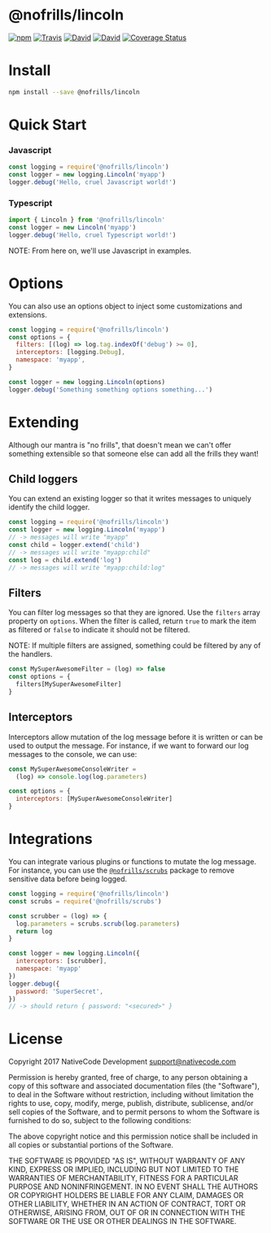 # @nofrills/lincoln

[![npm](https://img.shields.io/npm/v/@nofrills/lincoln.svg?style=flat-square)](https://www.npmjs.com/package/@nofrills/lincoln)
[![Travis](https://img.shields.io/travis/nativecode-dev/nofrills-lincoln.svg?style=flat-square&label=travis)](https://travis-ci.org/nativecode-dev/nofrills-lincoln)
[![David](https://img.shields.io/david/nativecode-dev/nofrills-lincoln.svg?style=flat-square&label=deps)](https://www.npmjs.com/package/@nofrills/lincoln)
[![David](https://img.shields.io/david/dev/nativecode-dev/nofrills-lincoln.svg?style=flat-square&label=devdeps)](https://www.npmjs.com/package/@nofrills/lincoln)
[![Coverage Status](https://coveralls.io/repos/nativecode-dev/nofrills-lincoln/badge.svg?branch=master)](https://coveralls.io/r/nativecode-dev/nofrills-lincoln?branch=master)

# Install

```bash
npm install --save @nofrills/lincoln
```

# Quick Start

### Javascript

```javascript
const logging = require('@nofrills/lincoln')
const logger = new logging.Lincoln('myapp')
logger.debug('Hello, cruel Javascript world!')
```

### Typescript

```typescript
import { Lincoln } from '@nofrills/lincoln'
const logger = new Lincoln('myapp')
logger.debug('Hello, cruel Typescript world!')
```

NOTE: From here on, we'll use Javascript in examples.

# Options
You can also use an options object to inject some customizations and extensions.

```javascript
const logging = require('@nofrills/lincoln')
const options = {
  filters: [(log) => log.tag.indexOf('debug') >= 0],
  interceptors: [logging.Debug],
  namespace: 'myapp',
}

const logger = new logging.Lincoln(options)
logger.debug('Something something options something...')
```

# Extending
Although our mantra is "no frills", that doesn't mean we can't offer something extensible so that someone else can add all the frills they want!

## Child loggers
You can extend an existing logger so that it writes messages to uniquely identify the child logger.

```javascript
const logging = require('@nofrills/lincoln')
const logger = new logging.Lincoln('myapp')
// -> messages will write "myapp"
const child = logger.extend('child')
// -> messages will write "myapp:child"
const log = child.extend('log')
// -> messages will write "myapp:child:log"
```

## Filters
You can filter log messages so that they are ignored. Use the `filters` array property on `options`. When the filter is called, return `true` to mark the item as filtered or `false` to indicate it should not be filtered.

NOTE: If multiple filters are assigned, something could be filtered by any of the handlers.

```javascript
const MySuperAwesomeFilter = (log) => false
const options = {
  filters[MySuperAwesomeFilter]
}
```

## Interceptors
Interceptors allow mutation of the log message before it is written or can be used to output the message. For instance, if we want to forward our log messages to the console, we can use:

```javascript
const MySuperAwesomeConsoleWriter =
  (log) => console.log(log.parameters)

const options = {
  interceptors: [MySuperAwesomeConsoleWriter]
}
```

# Integrations
You can integrate various plugins or functions to mutate the log message. For instance, you can use the [`@nofrills/scrubs`](https://www.npmjs.com/package/@nofrills/scrubs) package to remove sensitive data before being logged.

```javascript
const logging = require('@nofrills/lincoln')
const scrubs = require('@nofrills/scrubs')

const scrubber = (log) => {
  log.parameters = scrubs.scrub(log.parameters)
  return log
}

const logger = new logging.Lincoln({
  interceptors: [scrubber],
  namespace: 'myapp'
})
logger.debug({
  password: 'SuperSecret',
})
// -> should return { password: "<secured>" }
```

# License
Copyright 2017 NativeCode Development <support@nativecode.com>

Permission is hereby granted, free of charge, to any person obtaining a copy of this software and associated
documentation files (the "Software"), to deal in the Software without restriction, including without
limitation the rights to use, copy, modify, merge, publish, distribute, sublicense, and/or sell copies of the
Software, and to permit persons to whom the Software is furnished to do so, subject to the following
conditions:

The above copyright notice and this permission notice shall be included in all copies or substantial portions
of the Software.

THE SOFTWARE IS PROVIDED "AS IS", WITHOUT WARRANTY OF ANY KIND, EXPRESS OR IMPLIED, INCLUDING BUT NOT LIMITED
TO THE WARRANTIES OF MERCHANTABILITY, FITNESS FOR A PARTICULAR PURPOSE AND NONINFRINGEMENT. IN NO EVENT SHALL
THE AUTHORS OR COPYRIGHT HOLDERS BE LIABLE FOR ANY CLAIM, DAMAGES OR OTHER LIABILITY, WHETHER IN AN ACTION OF
CONTRACT, TORT OR OTHERWISE, ARISING FROM, OUT OF OR IN CONNECTION WITH THE SOFTWARE OR THE USE OR OTHER
DEALINGS IN THE SOFTWARE.
